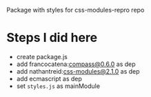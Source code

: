 Package with styles for css-modules-repro repo

# Steps I did here
- create package.js
- add francocatena:compass@0.6.0 as dep
- add nathantreid:css-modules@2.1.0 as dep
- add ecmascript as dep
- set `styles.js` as mainModule
